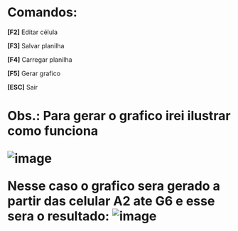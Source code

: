 <h1>
  Comandos:
</h1>
<p><strong>[F2]</strong> Editar célula</p>
<p><strong>[F3]</strong> Salvar planilha</p>
<p><strong>[F4]</strong> Carregar planilha</p>
<p><strong>[F5]</strong> Gerar grafico</p>
<p><strong>[ESC]</strong> Sair</p>
<h1>
  Obs.: Para gerar o grafico irei ilustrar como funciona

 
  ![image](https://github.com/JhowSanchez/Trabalho-ED2-1Bimestre/assets/141513794/ac288752-f8a0-4fb6-a1de-ec1d5dc5e99e)
  
  Nesse caso o grafico sera gerado a partir das celular A2 ate G6 e esse sera o resultado:
  ![image](https://github.com/JhowSanchez/Trabalho-ED2-1Bimestre/assets/141513794/a5344da6-44ea-4ac6-bb8d-5f6c5e7dba36)

</h1>
